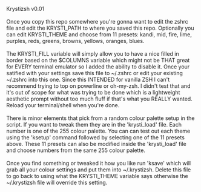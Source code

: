 Krystizsh v0.01
<br /><br />
Once you copy this repo somewhere you're gonna want to edit the zshrc file and edit the KRYSTI_PATH to where you saved this repo. Optionally you can edit KRYSTI_THEME and choose from 11 presets: kandi, mid, fire, lime, purples, reds, greens, browns, yellows, oranges, blues.
<br /><br />
The KRYSTI_FILL variable will simply allow you to have a nice filled in border based on the $COLUMNS variable which might not be THAT great for EVERY terminal emulator so I added the ability to disable it. Once your satified with your settings save this file to ~/.zshrc or edit your existing ~/.zshrc into this one. Since this INTENDED for vanilla ZSH I can't recommend trying to top on powerline or oh-my-zsh. I didn't test that and it's out of scope for what was trying to be done which is a lightweight aesthetic prompt without too much fluff if that's what you REALLY wanted. Reload your terminal/shell when you're done.
<br /><br />
There is minor elements that pick from a random colour palette setup in the script. If you want to tweak them they are in the 'krysti_load' file. Each number is one of the 255 colour palette. You can can test out each theme using the 'ksetup' command followed by selecting one of the 11 presets above. These 11 presets can also be modified inside the 'krysti_load' file and choose numbers from the same 255 colour palette.
<br /><br />
Once you find something or tweaked it how you like run 'ksave' which will grab all your colour settings and put them into ~/.krystizsh. Delete this file to go back to using what the KRYSTI_THEME variable says otherwise the ~/.krystizsh file will override this setting.
